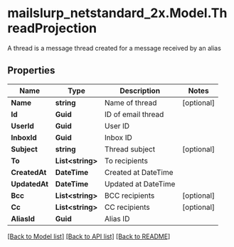 # mailslurp_netstandard_2x.Model.ThreadProjection
A thread is a message thread created for a message received by an alias

## Properties

Name | Type | Description | Notes
------------ | ------------- | ------------- | -------------
**Name** | **string** | Name of thread | [optional] 
**Id** | **Guid** | ID of email thread | 
**UserId** | **Guid** | User ID | 
**InboxId** | **Guid** | Inbox ID | 
**Subject** | **string** | Thread subject | [optional] 
**To** | **List&lt;string&gt;** | To recipients | 
**CreatedAt** | **DateTime** | Created at DateTime | 
**UpdatedAt** | **DateTime** | Updated at DateTime | 
**Bcc** | **List&lt;string&gt;** | BCC recipients | [optional] 
**Cc** | **List&lt;string&gt;** | CC recipients | [optional] 
**AliasId** | **Guid** | Alias ID | 

[[Back to Model list]](../README#documentation-for-models) [[Back to API list]](../README#documentation-for-api-endpoints) [[Back to README]](../README)

